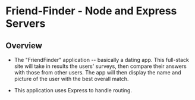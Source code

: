 # Friend-Finder - Node and Express Servers


## Overview
* The "FriendFinder" application -- basically a dating app. This full-stack site will take in results the users' surveys, then compare their answers with those from other users. The app will then display the name and picture of the user with the best overall match.

* This application uses Express to handle routing. 
